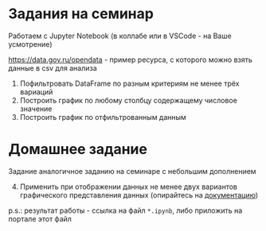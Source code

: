 # Задания на семинар

Работаем с Jupyter Notebook (в коллабе или в VSCode - на Ваше усмотрение)

https://data.gov.ru/opendata - пример ресурса, с которого можно взять данные в csv для анализа

1. Пофильтровать DataFrame по разным критериям не менее трёх вариаций
2. Построить график по любому столбцу содержащему числовое значение
3. Построить график по отфильтрованным данным

# Домашнее задание

Задание аналогичное заданию на семинаре с небольшим дополнением

4. Применить при отображении данных не менее двух вариантов графического представления данных (опирайтесь на [документацию](https://matplotlib.org/stable/gallery/index.html))


p.s.: результат работы - ссылка на файл `*.ipynb`, либо приложить на портале этот файл
